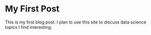 # My First Post

This is my first blog post. I plan to use this site to discuss data science topics I find interesting.
